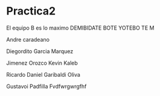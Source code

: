 # Practica2
El equipo B es lo maximo
DEMIBIDATE BOTE YOTEBO TE
M

Andre caradeano

Diegordito Garcia Marquez

Jimenez Orozco Kevin Kaleb

Ricardo Daniel Garibaldi Oliva
 
Gustavoi Padfilla Fvdfwrgwrgfhf
